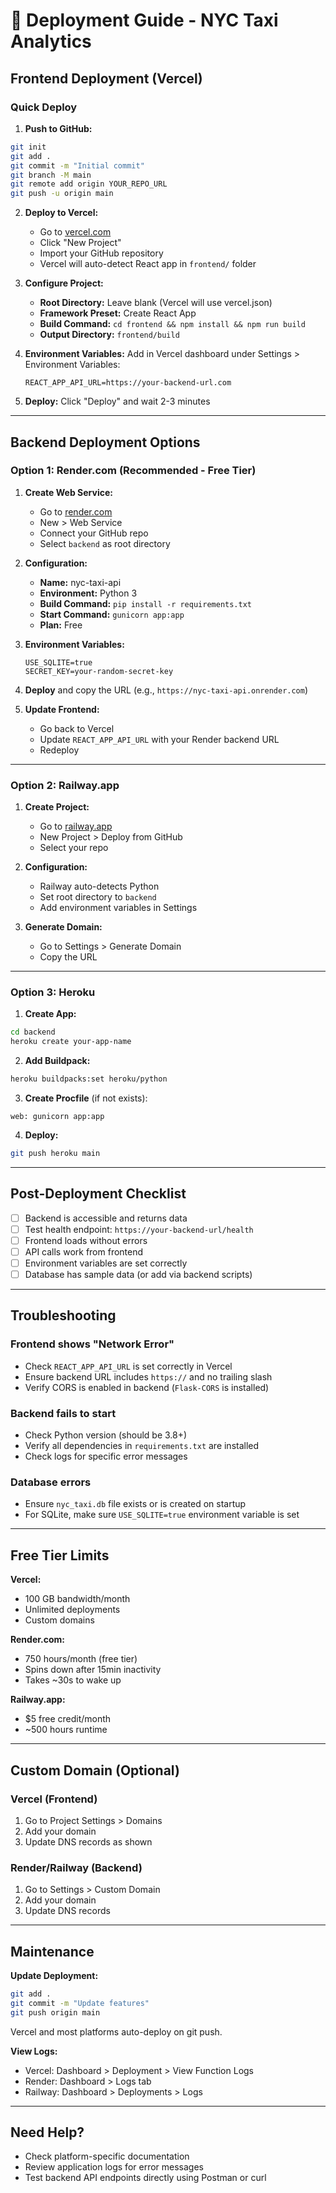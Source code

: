 # 🚀 Deployment Guide - NYC Taxi Analytics

## Frontend Deployment (Vercel)

### Quick Deploy

1. **Push to GitHub:**
```bash
git init
git add .
git commit -m "Initial commit"
git branch -M main
git remote add origin YOUR_REPO_URL
git push -u origin main
```

2. **Deploy to Vercel:**
   - Go to [vercel.com](https://vercel.com)
   - Click "New Project"
   - Import your GitHub repository
   - Vercel will auto-detect React app in `frontend/` folder

3. **Configure Project:**
   - **Root Directory:** Leave blank (Vercel will use vercel.json)
   - **Framework Preset:** Create React App
   - **Build Command:** `cd frontend && npm install && npm run build`
   - **Output Directory:** `frontend/build`

4. **Environment Variables:**
   Add in Vercel dashboard under Settings > Environment Variables:
   ```
   REACT_APP_API_URL=https://your-backend-url.com
   ```

5. **Deploy:** Click "Deploy" and wait 2-3 minutes

---

## Backend Deployment Options

### Option 1: Render.com (Recommended - Free Tier)

1. **Create Web Service:**
   - Go to [render.com](https://render.com)
   - New > Web Service
   - Connect your GitHub repo
   - Select `backend` as root directory

2. **Configuration:**
   - **Name:** nyc-taxi-api
   - **Environment:** Python 3
   - **Build Command:** `pip install -r requirements.txt`
   - **Start Command:** `gunicorn app:app`
   - **Plan:** Free

3. **Environment Variables:**
   ```
   USE_SQLITE=true
   SECRET_KEY=your-random-secret-key
   ```

4. **Deploy** and copy the URL (e.g., `https://nyc-taxi-api.onrender.com`)

5. **Update Frontend:**
   - Go back to Vercel
   - Update `REACT_APP_API_URL` with your Render backend URL
   - Redeploy

---

### Option 2: Railway.app

1. **Create Project:**
   - Go to [railway.app](https://railway.app)
   - New Project > Deploy from GitHub
   - Select your repo

2. **Configuration:**
   - Railway auto-detects Python
   - Set root directory to `backend`
   - Add environment variables in Settings

3. **Generate Domain:**
   - Go to Settings > Generate Domain
   - Copy the URL

---

### Option 3: Heroku

1. **Create App:**
```bash
cd backend
heroku create your-app-name
```

2. **Add Buildpack:**
```bash
heroku buildpacks:set heroku/python
```

3. **Create Procfile** (if not exists):
```
web: gunicorn app:app
```

4. **Deploy:**
```bash
git push heroku main
```

---

## Post-Deployment Checklist

- [ ] Backend is accessible and returns data
- [ ] Test health endpoint: `https://your-backend-url/health`
- [ ] Frontend loads without errors
- [ ] API calls work from frontend
- [ ] Environment variables are set correctly
- [ ] Database has sample data (or add via backend scripts)

---

## Troubleshooting

### Frontend shows "Network Error"
- Check `REACT_APP_API_URL` is set correctly in Vercel
- Ensure backend URL includes `https://` and no trailing slash
- Verify CORS is enabled in backend (`Flask-CORS` is installed)

### Backend fails to start
- Check Python version (should be 3.8+)
- Verify all dependencies in `requirements.txt` are installed
- Check logs for specific error messages

### Database errors
- Ensure `nyc_taxi.db` file exists or is created on startup
- For SQLite, make sure `USE_SQLITE=true` environment variable is set

---

## Free Tier Limits

**Vercel:**
- 100 GB bandwidth/month
- Unlimited deployments
- Custom domains

**Render.com:**
- 750 hours/month (free tier)
- Spins down after 15min inactivity
- Takes ~30s to wake up

**Railway.app:**
- $5 free credit/month
- ~500 hours runtime

---

## Custom Domain (Optional)

### Vercel (Frontend)
1. Go to Project Settings > Domains
2. Add your domain
3. Update DNS records as shown

### Render/Railway (Backend)
1. Go to Settings > Custom Domain
2. Add your domain
3. Update DNS records

---

## Maintenance

**Update Deployment:**
```bash
git add .
git commit -m "Update features"
git push origin main
```

Vercel and most platforms auto-deploy on git push.

**View Logs:**
- Vercel: Dashboard > Deployment > View Function Logs
- Render: Dashboard > Logs tab
- Railway: Dashboard > Deployments > Logs

---

## Need Help?

- Check platform-specific documentation
- Review application logs for error messages
- Test backend API endpoints directly using Postman or curl
